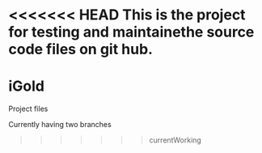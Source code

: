<<<<<<< HEAD
This is the project for testing and maintainethe source code files on git hub.
=======
# iGold
Project files

Currently having two branches
>>>>>>> currentWorking
